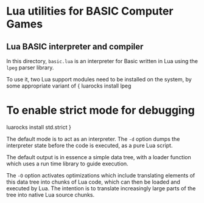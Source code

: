 # Lua utilities for BASIC Computer Games

## Lua BASIC interpreter and compiler

In this directory, `basic.lua` is an interpreter for Basic written in
Lua using the `lpeg` parser library.

To use it, two Lua support modules need to be installed on the system,
by some appropriate variant of
{
   luarocks install lpeg
   # To enable strict mode for debugging
   luarocks install std.strict
}

The default mode is to act as an interpreter.  The `-d` option dumps
the interpreter state before the code is executed, as a pure Lua
script.

The default output is in essence a simple data tree, with a loader
function which uses a run time library to guide execution.

The `-O` option activates optimizations which include translating
elements of this data tree into chunks of Lua code, which can then be
loaded and executed by Lua.  The intention is to translate
increasingly large parts of the tree into native Lua source chunks.
